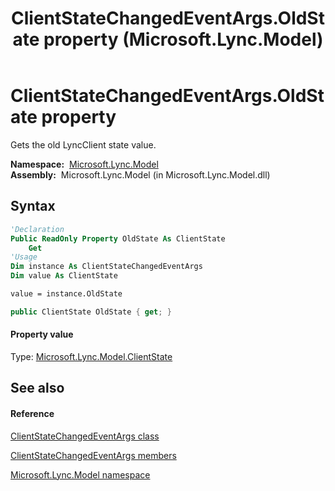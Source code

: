 ﻿---
title: ClientStateChangedEventArgs.OldState property  (Microsoft.Lync.Model)
TOCTitle: 'OldState property '
ms:assetid: P:Microsoft.Lync.Model.ClientStateChangedEventArgs.OldState_DI_3_UC_OCS14MrefLyncWPF
ms:mtpsurl: https://msdn.microsoft.com/en-us/library/microsoft.lync.model.clientstatechangedeventargs.oldstate_di_3_uc_ocs14mreflyncwpf(v=office.15)
ms:contentKeyID: 48600916
ms.date: 07/28/2014
mtps_version: v=office.15
f1_keywords:
- Microsoft.Lync.Model.ClientStateChangedEventArgs.OldState
dev_langs:
- CSharp
- JScript
- VB
- other
---

# ClientStateChangedEventArgs.OldState property

Gets the old LyncClient state value.

**Namespace:**  [Microsoft.Lync.Model](microsoft-lync-model-namespace_2.md)  
**Assembly:**  Microsoft.Lync.Model (in Microsoft.Lync.Model.dll)

## Syntax

``` vb
'Declaration
Public ReadOnly Property OldState As ClientState
    Get
'Usage
Dim instance As ClientStateChangedEventArgs
Dim value As ClientState

value = instance.OldState
```

``` csharp
public ClientState OldState { get; }
```

#### Property value

Type: [Microsoft.Lync.Model.ClientState](clientstate-enumeration-microsoft-lync-model_2.md)  

## See also

#### Reference

[ClientStateChangedEventArgs class](clientstatechangedeventargs-class-microsoft-lync-model_2.md)

[ClientStateChangedEventArgs members](clientstatechangedeventargs-members-microsoft-lync-model_2.md)

[Microsoft.Lync.Model namespace](microsoft-lync-model-namespace_2.md)

